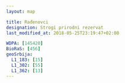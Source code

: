 ```yaml
---
layout: map

title: Rađenovci
designation: Strogi prirodni rezervat
last_modified_at: 2018-05-25T23:19:47+02:00

WDPA: [145420]
BioRaS: [456]
geoSrbija:
  L1_183: [15]
  L1_302: [55]
  L1_362: [13]
---
```

